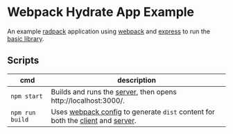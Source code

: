 # Webpack Hydrate App Example
An example [radpack] application using [webpack][webpack-url] and [express][express-url] to run the [basic library][basic].


## Scripts
| cmd | description |
| --- | --- |
| `npm start` | Builds and runs the [server], then opens http://localhost:3000/. |
| `npm run build` | Uses [webpack config][config] to generate `dist` content for both the [client] and [server]. |

[client]: ./src/client/index.js
[server]: ./src/server/index.js
[config]: ./webpack.config.js
[basic]: ../../libs/basic/
[radpack]: ../../../
[webpack-url]: https://v4.webpack.js.org/
[express-url]: https://expressjs.com/

